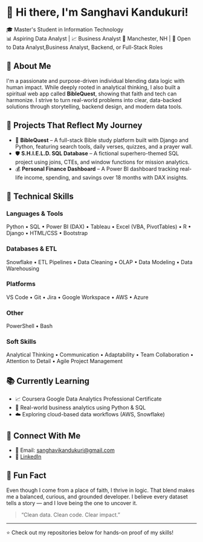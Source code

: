 # 👋 Hi there, I'm Sanghavi Kandukuri!

🎓 Master's Student in Information Technology  
📊 Aspiring Data Analyst |  📈 Business Analyst
📍 Manchester, NH | 💼 Open to Data Analyst,Business Analyst, Backend, or Full-Stack Roles



## 🌟 About Me

I'm a passionate and purpose-driven individual blending data logic with human impact. While deeply rooted in analytical thinking, I also built a spiritual web app called **BibleQuest**, showing that faith and tech can harmonize. I strive to turn real-world problems into clear, data-backed solutions through storytelling, backend design, and modern data tools.



## 🔭 Projects That Reflect My Journey

- 📖 **BibleQuest** – A full-stack Bible study platform built with Django and Python, featuring search tools, daily verses, quizzes, and a prayer wall.
- 🛡️ **S.H.I.E.L.D. SQL Database** – A fictional superhero-themed SQL project using joins, CTEs, and window functions for mission analytics.
- 💰 **Personal Finance Dashboard** – A Power BI dashboard tracking real-life income, spending, and savings over 18 months with DAX insights.



## 🧠 Technical Skills

### Languages & Tools  
Python • SQL • Power BI (DAX) • Tableau • Excel (VBA, PivotTables) • R • Django • HTML/CSS • Bootstrap  

### Databases & ETL  
Snowflake • ETL Pipelines • Data Cleaning • OLAP • Data Modeling • Data Warehousing  

### Platforms  
VS Code • Git • Jira • Google Workspace • AWS • Azure  

### Other  
PowerShell • Bash  

### Soft Skills  
Analytical Thinking • Communication • Adaptability • Team Collaboration • Attention to Detail • Agile Project Management  



## 📚 Currently Learning

- 📈 Coursera Google Data Analytics Professional Certificate  
- 🧪 Real-world business analytics using Python & SQL  
- ☁️ Exploring cloud-based data workflows (AWS, Snowflake)



## 🔗 Connect With Me

- 📧 Email: sanghavikandukuri@gmail.com  
- 💼 [LinkedIn](https://www.linkedin.com/in/sanghavi-kandukuri)  




## 🎯 Fun Fact

Even though I come from a place of faith, I thrive in logic. That blend makes me a balanced, curious, and grounded developer. I believe every dataset tells a story — and I love being the one to uncover it.

> “Clean data. Clean code. Clear impact.”

---

⭐ Check out my  repositories below for hands-on proof of my skills!
